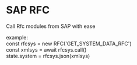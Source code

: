 # SAP RFC 

Call Rfc modules from SAP with ease<br>

example:<br>
const rfcsys = new RFC('GET_SYSTEM_DATA_RFC')<br>
const xmlsys = await rfcsys.call()<br>
state.system = rfcsys.json(xmlsys)<br>
